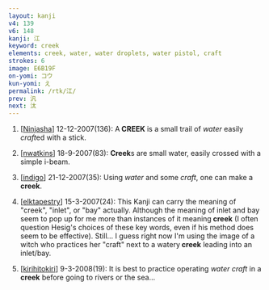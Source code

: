 ```yaml
---
layout: kanji
v4: 139
v6: 148
kanji: 江
keyword: creek
elements: creek, water, water droplets, water pistol, craft
strokes: 6
image: E6B19F
on-yomi: コウ
kun-yomi: え
permalink: /rtk/江/
prev: 汎
next: 汰
---
```


1) [<a href="http://kanji.koohii.com/profile/Ninjasha">Ninjasha</a>] 12-12-2007(136): A<strong> CREEK</strong> is a small trail of <em>water</em> easily <em>craft</em>ed with a stick.

2) [<a href="http://kanji.koohii.com/profile/nwatkins">nwatkins</a>] 18-9-2007(83): <strong>Creek</strong>s are small water, easily crossed with a simple i-beam.

3) [<a href="http://kanji.koohii.com/profile/indigo">indigo</a>] 21-12-2007(35): Using <em>water</em> and some <em>craft</em>, one can make a<strong> creek</strong>.

4) [<a href="http://kanji.koohii.com/profile/elktapestry">elktapestry</a>] 15-3-2007(24): This Kanji can carry the meaning of &quot;creek&quot;, &quot;inlet&quot;, or &quot;bay&quot; actually. Although the meaning of inlet and bay seem to pop up for me more than instances of it meaning<strong> creek</strong> (I often question Hesig&#039;s choices of these key words, even if his method does seem to be effective). Still... I guess right now I&#039;m using the image of a witch who practices her &quot;craft&quot; next to a watery<strong> creek</strong> leading into an inlet/bay.

5) [<a href="http://kanji.koohii.com/profile/kirihitokiri">kirihitokiri</a>] 9-3-2008(19): It is best to practice operating <em>water</em> <em>craft</em> in a<strong> creek</strong> before going to rivers or the sea...


